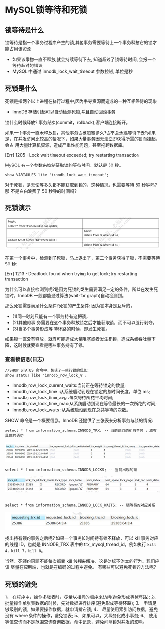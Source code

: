 # MySQL锁等待和死锁

## 锁等待是什么

锁等待是指一个事务过程中产生的锁,其他事务需要等待上一个事务释放它的锁才能占用该资源

- 如果该事物一直不释放,就会持续等待下去, 知道超过了锁等待时间, 会报一个等待超时的错误
- MySQL 中通过 innodb_lock_wait_timeout 参数控制, 单位是秒

## 死锁是什么

死锁是指两个以上进程在执行过程中,因为争夺资源而造成的一种互相等待的现象

- InnoDB 存储引起可以自动检测死锁,并且自动回滚事务



锁什么时候释放? 事务结束(commit，rollback);客户端连接断开。

如果一个事务一直未释放锁，其他事务会被阻塞多久?会不会永远等待下去?如果 是，在并发访问比较高的情况下，如果大量事务因无法立即获得所需的锁而挂起，会占 用大量计算机资源，造成严重性能问题，甚至拖跨数据库。

[Err] 1205 - Lock wait timeout exceeded; try restarting transaction

MySQL 有一个参数来控制获取锁的等待时间，默认是 50 秒。

```
show VARIABLES like 'innodb_lock_wait_timeout';

```

对于死锁，是无论等多久都不能获取到锁的，这种情况，也需要等待 50 秒钟吗?那 不是白白浪费了 50 秒钟的时间吗?

## 死锁演示

![image-20200315170627101](assets/image-20200315170627101.png)

在第一个事务中，检测到了死锁，马上退出了，第二个事务获得了锁，不需要等待 50 秒:

[Err] 1213 - Deadlock found when trying to get lock; try restarting transaction

为什么可以直接检测到呢?是因为死锁的发生需要满足一定的条件，所以在发生死 锁时，InnoDB 一般都能通过算法(wait-for graph)自动检测到。

 那么死锁需要满足什么条件?死锁的产生条件:
因为锁本身是互斥的，

- (1)同一时刻只能有一个事务持有这把锁，
- (2)其他的事 务需要在这个事务释放锁之后才能获取锁，而不可以强行剥夺，
- (3)当多个事务形成等 待环路的时候，即发生死锁。

如果锁一直没有释放，就有可能造成大量阻塞或者发生死锁，造成系统吞吐量下降，这时候就要查看是哪些事务持有了锁。

### 查看锁信息(日志)

```
//SHOW STATUS 命令中，包括了一些行锁的信息:
show status like 'innodb_row_lock_%';
```

- Innodb_row_lock_current_waits:当前正在等待锁定的数量; 
- Innodb_row_lock_time :从系统启动到现在锁定的总时间长度，单位 ms; 
- Innodb_row_lock_time_avg :每次等待所花平均时间;
-  Innodb_row_lock_time_max:从系统启动到现在等待最长的一次所花的时间; 
- Innodb_row_lock_waits :从系统启动到现在总共等待的次数。

SHOW 命令是一个概要信息。InnoDB 还提供了三张表来分析事务与锁的情况:

```
select * from information_schema.INNODB_TRX; -- 当前运行的所有事务 ，还有具体的语句
```

![image-20200315170921523](assets/image-20200315170921523.png)

```
select * from information_schema.INNODB_LOCKS; -- 当前出现的锁
```

![image-20200315170934354](assets/image-20200315170934354.png)

```

select * from information_schema.INNODB_LOCK_WAITS; -- 锁等待的对应关系
```

![image-20200315170951308](assets/image-20200315170951308.png)

找出持有锁的事务之后呢?
如果一个事务长时间持有锁不释放，可以 kill 事务对应的线程 ID，也就是 INNODB_TRX 表中的 trx_mysql_thread_id，例如执行 `kill 4，kill 7，kill 8`。

当然，死锁的问题不能每次都靠 kill 线程来解决，这是治标不治本的行为。我们应该 尽量在应用端，也就是在编码的过程中避免。
  有哪些可以避免死锁的方法呢?

## 死锁的避免

1、 在程序中，操作多张表时，尽量以相同的顺序来访问(避免形成等待环路);
2、 批量操作单张表数据的时候，先对数据进行排序(避免形成等待环路);
3、 申请足够级别的锁，如果要操作数据，就申请排它锁;
4、 尽量使用索引访问数据，避免没有 where 条件的操作，避免锁表;
5、 如果可以，大事务化成小事务;
6、 使用等值查询而不是范围查询查询数据，命中记录，避免间隙锁对并发的影响。